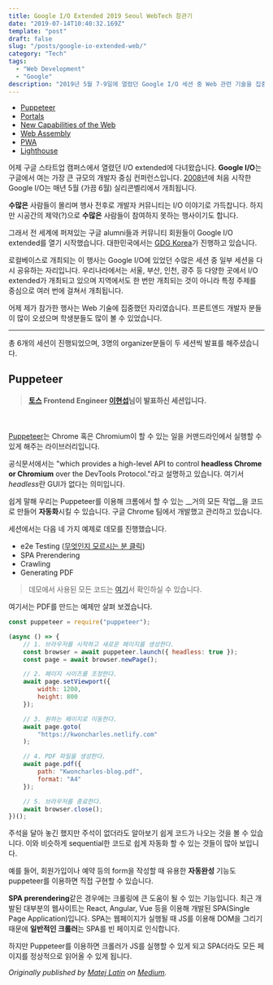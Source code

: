 ```yaml
---
title: Google I/O Extended 2019 Seoul WebTech 참관기
date: "2019-07-14T10:40:32.169Z"
template: "post"
draft: false
slug: "/posts/google-io-extended-web/"
category: "Tech"
tags:
  - "Web Development"
  - "Google"
description: "2019년 5월 7-9일에 열렸던 Google I/O 세션 중 Web 관련 기술을 집중 조명해 공유하는 자리를 가졌습니다."
---
```


- [Puppeteer](#puppeteer)
- [Portals](#the-digital-age)
- [New Capabilities of the Web](#loss-of-humanity-through-transitions)
- [Web Assembly](#chasing-perfection)
- [PWA](#chasing-perfection)
- [Lighthouse](#chasing-perfection)

어제 구글 스타트업 캠퍼스에서 열렸던 I/O extended에 다녀왔습니다. **Google I/O**는 구글에서 여는 가장 큰 규모의 개발자 중심 컨퍼런스입니다. [2008년](https://sites.google.com/site/io/)에 처음 시작한 Google I/O는 매년 5월 (가끔 6월) 실리콘벨리에서 개최됩니다.

**수많은** 사람들이 몰리며 행사 전후로 개발자 커뮤니티는 I/O 이야기로 가득찹니다. 하지만 시공간의 제약(?)으로 **수많은** 사람들이 참여하지 못하는 행사이기도 합니다. 

그래서 전 세계에 퍼져있는 구글 alumni들과 커뮤니티 회원들이 Google I/O extended를 열기 시작했습니다. 대한민국에서는 [GDG Korea](https://www.meetup.com/ko-KR/GDG-Seoul/)가 진행하고 있습니다.

로컬베이스로 개최되는 이 행사는 Google I/O에 있었던 수많은 세션 중 일부 세션을 다시 공유하는 자리입니다. 우리나라에서는 서울, 부산, 인천, 광주 등 다양한 곳에서 I/O extended가 개최되고 있으며 지역에서도 한 번만 개최되는 것이 아니라 특정 주제를 중심으로 여러 번에 걸쳐서 개최됩니다.

어제 제가 참가한 행사는 Web 기술에 집중했던 자리였습니다. 프론트엔드 개발자 분들이 많이 오셨으며 학생분들도 많이 볼 수 있었습니다.

----

총 6개의 세션이 진행되었으며, 3명의 organizer분들이 두 세션씩 발표를 해주셨습니다. 

## Puppeteer

> #### **[토스](http://toss.im) Frontend Engineer [이현섭](https://hyunseob.github.io/)님이 발표하신 세션입니다.**
<br>

[Puppeteer](https://pptr.dev/)는 Chrome 혹은 Chromium이 할 수 있는 일을 커맨드라인에서 실행할 수 있게 해주는 라이브러리입니다. 

공식문서에서는 "which provides a high-level API to control **headless Chrome or Chromium** over the DevTools Protocol."라고 설명하고 있습니다. 여기서 *headless*란 GUI가 없다는 의미입니다.

쉽게 말해 우리는 Puppeteer를 이용해 크롬에서 할 수 있는 __거의 모든 작업__을 코드로 만들어 **자동화**시킬 수 있습니다. 구글 Chrome 팀에서 개발했고 관리하고 있습니다.

세션에서는 다음 네 가지 예제로 데모를 진행했습니다. 

* e2e Testing ([무엇인지 모르시는 분 클릭](https://ropig.com/blog/end-end-tests-dont-suck-puppeteer/))
* SPA Prerendering
* Crawling
* Generating PDF

> 데모에서 사용된 모든 코드는 [여기](https://github.com/HyunSeob/puppeteer-getting-started)서 확인하실 수 있습니다.
>

여기서는 PDF를 만드는 예제만 살펴 보겠습니다.

``` js
const puppeteer = require("puppeteer");

(async () => {
	// 1. 브라우저를 시작하고 새로운 페이지를 생성한다.
	const browser = await puppeteer.launch({ headless: true });
	const page = await browser.newPage();

	// 2. 페이지 사이즈를 조정한다.
	await page.setViewport({
		width: 1200,
		height: 800
	});

	// 3. 원하는 페이지로 이동한다.
	await page.goto(
		"https://kwoncharles.netlify.com"
	);

	// 4. PDF 파일을 생성한다.
	await page.pdf({
		path: "Kwoncharles-blog.pdf",
		format: "A4"
	});

	// 5. 브라우저를 종료한다.
	await browser.close();
})();
```

주석을 달아 놓긴 했지만 주석이 없더라도 알아보기 쉽게 코드가 나오는 것을 볼 수 있습니다. 이와 비슷하게 sequential한 코드로 쉽게 자동화 할 수 있는 것들이 많아 보입니다.

예를 들어, 회원가입이나 예약 등의 form을 작성할 때 유용한 **자동완성** 기능도 puppeteer를 이용하면 직접 구현할 수 있습니다. 

**SPA prerendering**같은 경우에는 크롤링에 큰 도움이 될 수 있는 기능입니다. 최근 개발된 대부분의 웹사이트는 React, Angular, Vue 등을 이용해 개발된 SPA(Single Page Application)입니다. SPA는 웹페이지가 실행될 때 JS를 이용해 DOM을 그리기 때문에 **일반적인 크롤러**는 SPA를 빈 페이지로 인식합니다.

하지만 Puppeteer를 이용하면 크롤러가 JS를 실행할 수 있게 되고 SPA더라도 모든 페이지를 정상적으로 읽어올 수 있게 됩니다.

*Originally published by [Matej Latin](http://matejlatin.co.uk/) on [Medium](https://medium.com/design-notes/humane-typography-in-the-digital-age-9bd5c16199bd?ref=webdesignernews.com#.lygo82z0x).*